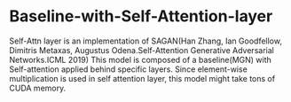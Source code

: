 # Baseline-with-Self-Attention-layer
Self-Attn layer is an implementation of SAGAN(Han Zhang, Ian Goodfellow, Dimitris Metaxas, Augustus Odena.Self-Attention Generative Adversarial Networks.ICML 2019)
This model is composed of a baseline(MGN) with Self-attention applied behind specific layers.
Since element-wise multiplication is used in self attention layer, this model might take tons of CUDA memory. 
